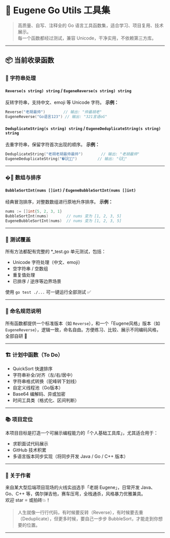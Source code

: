 
# 🧰 Eugene Go Utils 工具集

> 高质量、自写、注释全的 Go 语言工具函数集，适合学习、项目复用、技术展示。  
> 每一个函数都经过测试，兼容 Unicode，干净实用，不依赖第三方库。

---

## 📦 当前收录函数

### 🔁 字符串处理

#### `Reverse(s string) string` / `EugeneReverse(s string) string`
反转字符串，支持中文、emoji 等 Unicode 字符。
**示例：**
```go
Reverse("老胡最帅")        // 输出: "帅最胡老"
EugeneReverse("Go语言123") // 输出: "321言语oG"
```

#### `DeduplicateString(s string) string` / `EugeneDeduplicateString(s string) string`
去重字符串，保留字符首次出现的顺序。
**示例：**
```go
DeduplicateString("老胡老胡最帅最帅")        // 输出: "老胡最帅"
EugeneDeduplicateString("�🐱🐶🐶")         // 输出: "🐱🐶"
```

---

### �🔢 数组与排序

#### `BubbleSortInt(nums []int)` / `EugeneBubbleSortInt(nums []int)`
经典冒泡排序，对整数数组进行原地升序排序。
**示例：**
```go
nums := []int{5, 2, 3, 1}
BubbleSortInt(nums)        // nums 变为 [1, 2, 3, 5]
EugeneBubbleSortInt(nums)  // nums 变为 [1, 2, 3, 5]
```

---

### 🧪 测试覆盖

所有方法都配有完整的 *_test.go 单元测试，包括：

- Unicode 字符处理（中文、emoji）
- 空字符串 / 空数组
- 重复值处理
- 已排序 / 逆序等边界场景

使用 `go test ./...` 可一键运行全部测试 ✅

---

### 🤖 命名规范说明

所有函数都提供一个标准版本（如 `Reverse`），和一个「Eugene风格」版本（如 `EugeneReverse`），逻辑一致，命名自由。方便练习、比较、展示不同编码风格，全部自研 🧠

---

### 🏗️ 计划中函数（To Do）

- QuickSort 快速排序
- 字符串补全/对齐（左/右/居中）
- 字符串格式转换（驼峰转下划线）
- 自定义线程池（Go版本）
- Base64 编解码、异或加密
- 时间工具类（格式化、区间判断）

---

### 📚 项目定位

本项目目标是打造一个可展示编程能力的「个人基础工具库」，尤其适合用于：

- 求职面试代码展示
- GitHub 技术积累
- 多语言版本同步实现（将同步开发 Java / Go / C++ 版本）

---

### 👑 关于作者

来自某大型后端项目现场的火线实战选手「老胡 Eugene」，日常开发 Java、Go、C++ 等，偶尔弹吉他，赛车压弯，全栈通杀，风格暴力优雅兼具。  
欢迎 star ⭐ 或拍砖💥！

> 人生就像一行行代码，有时候要反转（Reverse），有时候要去重（Deduplicate），但更多时候，要自己一步步 BubbleSort，才能走到你想要的位置。

---